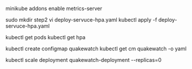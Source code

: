 minikube addons enable metrics-server

sudo mkdir step2 
vi deploy-servuce-hpa.yaml 
kubectl apply -f deploy-servuce-hpa.yaml 

kubectl get pods 
kubectl get hpa


kubectl create configmap quakewatch
kubectl get cm quakewatch -o yaml


kubectl scale deployment quakewatch-deployment --replicas=0 
